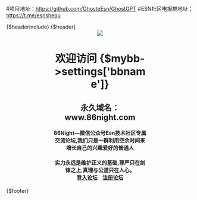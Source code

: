  

#项目地址：https://github.com/GhosteEsn/GhostGPT
#ESN社区电报群地址：https://t.me/esnshequ 



<html>
<head>
<title>{$mybb->settings['bbname']}</title>
{$headerinclude}
</head>
<body>
{$header}
<div align="center" style="width: 50%; margin: auto;">
	<img src="images/logo.png">
	<h1>欢迎访问 {$mybb->settings['bbname']}</h1>
	<h2>永久域名：www.86night.com</h2>
	<h4>86Night—微信公众号Esn技术社区专属交流论坛,我们只是一群利用空余时间来增长自己的兴趣爱好的普通人</h4>
	<h4>实力永远是维护正义的基础,尊严只在剑锋之上,真理与公道只在人心。
	<br>
	<a class="button" href="{$mybb->settings['bburl']}/member.php?action=login" onclick="$('#quick_login').modal({ fadeDuration: 250, keepelement: true, zIndex: (typeof modal_zindex !== 'undefined' ? modal_zindex : 9999) }); return false;" style="margin-right:10px">登入论坛</a>
	<a href="{$mybb->settings['bburl']}/member.php?action=register" class="button">注册论坛</a>
</div>
{$footer}
</body>
</html>
